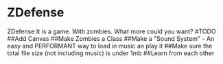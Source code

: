 # ZDefense
ZDefense
It is a game.
With zombies.
What more could you want?
    #TODO
        ##Add Canvas
        ##Make Zombies a Class
        ##Make a "Sound System" - An easy and PERFORMANT way to load in music an play it
        ##Make sure the total file size (not including music) is under 1mb
        ##Learn from each other